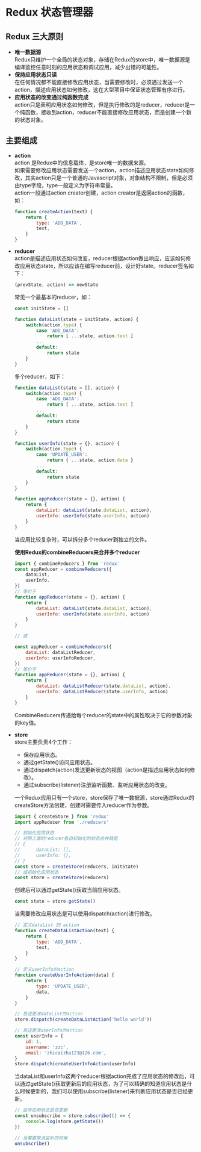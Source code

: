 # Redux 状态管理器

## Redux 三大原则
- **唯一数据源**    
    Redux只维护一个全局的状态对象，存储在Redux的store中，唯一数据源是编译监控任意时刻的应用状态和调试应用，减少出错的可能性。
- **保持应用状态只读**      
    在任何情况都不能直接修改应用状态，当需要修改时，必须通过发送一个action，描述应用状态如何修改，这在大型项目中保证状态管理有序进行。
- **应用状态的改变通过纯函数完成**       
    action只是表明应用状态如何修改，但是执行修改的是reducer，reducer是一个纯函数，接收到action，reducer不能直接修改应用状态，而是创建一个新的状态对象。

## 主要组成
- **action**     
    action 是Redux中的信息载体，是store唯一的数据来源。     
    如果需要修改应用状态需要发送一个action，action描述应用状态state如何修改，其实action只是一个普通的Javascript对象，对象结构不限制，但是必须由type字段，type一般定义为字符串常量。  
    action一般通过action creator创建，action creator是返回action的函数，如：

    ``` javascript
    function createAction(text) {
        return {
            type: 'ADD_DATA',
            text,
        }
    }
    ```
- **reducer**       
    action是描述应用状态如何改变，reducer根据action做出响应，应该如何修改应用状态state，所以应该在编写reducer前，设计好state。reducer签名如下：

    ``` javascript
    (prevState, action) => newState
    ````
    常见一个最基本的reducer，如：
    
    ``` javascript
    const initState = []
    
    function dataList(state = initState, action) {
        switch(action.type) {
            case 'ADD_DATA':
                return [ ...state, action.text ]
            ...
            default:
                return state
        }
    }
    ```
    
    多个reducer，如下：
    
    ``` javascript
    function dataList(state = [], action) {
        switch(action.type) {
            case 'ADD_DATA':
                return [ ...state, action.text ]
            ...
            default:
                return state
        }
    }
    
    function userInfo(state = {}, action) {
        switch(action.type) {
            case 'UPDATE_USER':
                return { ...state, action.data }
            ...
            default:
                return state
        }
    }
    
    function appReducer(state = {}, action) {
        return {
            dataList: dataList(state.dataList, action),
            userInfo: userInfo(state.userInfo, action)
        }
    }
    ```
    当应用比较复杂时，可以拆分多个reducer到独立的文件。       
    
    **使用Redux的combineReducers来合并多个reducer**
    
    ``` javascript
    import { combineReducers } from 'redux'
    const appReducer = combineReducers({
        dataList,
        userInfo,
    })
    // 等价于
    function appReducer(state = {}, action) {
        return {
            dataList: dataList(state.dataList, action),
            userInfo: userInfo(state.userInfo, action)
        }
    }
    
    // 或
    
    const appReducer = combineReducers({
        dataList: dataListReducer,
        userInfo: userInfoReducer,
    })
    // 等价于
    function appReducer(state = {}, action) {
        return {
            dataList: dataListReducer(state.dataList, action),
            userInfo: dataListReducer(state.userInfo, action)
        }
    }
    
    ```
    CombineReducers传递给每个reducer的state中的属性取决于它的参数对象的key值。
- **store**     
    store主要负责4个工作：  
    - 保存应用状态。
    - 通过getState()访问应用状态。
    - 通过dispatch(action)发送更新状态的视图（action是描述应用状态如何修改）。
    - 通过subscribe(listener)注册监听函数、监听应用状态的改变。
    
    一个Redux应用只有一个store，store保存了唯一数据源，store通过Redux的createStore方法创建，创建时需要传入reducer作为参数。    

    ``` javascript
    import { createStore } from 'redux'
    import appReducer from './reducers'
    
    // 初始化应用状态
    // 对照上面的reducer各自初始化的状态合并就是
    // {
    //      dataList: [],   
    //      userInfo: {},
    // }
    const store = createStore(reducers, initState)
    // 或初始化应用状态
    const store = createStore(reducers)
    ```
    
    创建后可以通过getState()获取当前应用状态。
    
    ``` javascript
    const state = store.getState()
    ```
    
    当需要修改应用状态是可以使用dispatch(action)进行修改。
    
    ``` javascript
    // 定义dataList 的 action
    function createDataListAction(text) {
        return {
            type: 'ADD_DATA',
            text,
        }
    }
    
    // 定义userInfo的action
    function createUserInfoAction(data) {
        return {
            type: 'UPDATE_USER',
            data,
        }
    }
    
    // 发送更改dataList的action
    store.dispatch(createDataListAction('hello world'))
    
    // 发送更改userInfo的action
    const userInfo = {
        id: 1,
        username: 'zzc', 
        email: 'zhicaizhu123@126.com',
    }
    store.dispatch(createUserInfoAction(userInfo)
    ```
    
    当dataList和userInfo这两个reducer根据action完成了应用状态的修改后，可以通过getState()获取更新后的应用状态，为了可以精确的知道应用状态是什么时候更新的，我们可以使用subscribe(listener)来判断应用状态是否已经更新。
    
    ``` javascript
    // 监听应用状态是否更新
    const unsubscribe = store.subscribe(() => {
        console.log(store.getState())
    })
    
    // 当需要取消监听的时候
    unsubscribe()
    ```